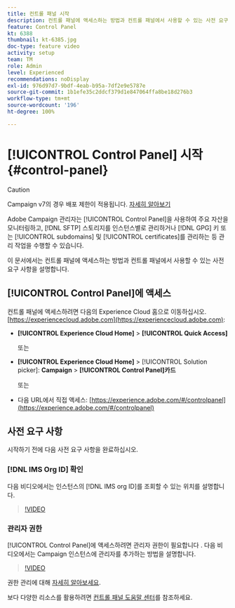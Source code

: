 ```yaml
---
title: 컨트롤 패널 시작
description: 컨트롤 패널에 액세스하는 방법과 컨트롤 패널에서 사용할 수 있는 사전 요구 사항을 알아봅니다.
feature: Control Panel
kt: 6388
thumbnail: kt-6385.jpg
doc-type: feature video
activity: setup
team: TM
role: Admin
level: Experienced
recommendations: noDisplay
exl-id: 976d97d7-9bdf-4eab-b95a-7df2e9e5787e
source-git-commit: 1b1efe35c2ddcf379d1e847064ffa8be18d276b3
workflow-type: tm+mt
source-wordcount: '196'
ht-degree: 100%

---
```


# [!UICONTROL Control Panel] 시작 {#control-panel}

>[!CAUTION]
> Campaign v7의 경우 배포 제한이 적용됩니다. [자세히 알아보기](https://experienceleague.adobe.com/docs/control-panel/using/faq.html?lang=ko#v7-restrictions)

Adobe Campaign 관리자는 [!UICONTROL Control Panel]을 사용하여 주요 자산을 모니터링하고, [!DNL SFTP] 스토리지를 인스턴스별로 관리하거나 [!DNL GPG] 키 또는 [!UICONTROL subdomains] 및 [!UICONTROL certificates]를 관리하는 등 관리 작업을 수행할 수 있습니다.

이 문서에서는 컨트롤 패널에 액세스하는 방법과 컨트롤 패널에서 사용할 수 있는 사전 요구 사항을 설명합니다.

## [!UICONTROL Control Panel]에 액세스 

컨트롤 패널에 액세스하려면 다음의 Experience Cloud 홈으로 이동하십시오. [https://experiencecloud.adobe.com](https://experiencecloud.adobe.com):

* **[!UICONTROL Experience Cloud Home]** > **[!UICONTROL Quick Access]**

   또는
* **[!UICONTROL Experience Cloud Home]**  > [!UICONTROL Solution picker]: **Campaign** > **[!UICONTROL Control Panel]카드**

   또는

* 다음 URL에서 직접 액세스: [https://experience.adobe.com/#/controlpanel](https://experience.adobe.com/#/controlpanel)

## 사전 요구 사항

시작하기 전에 다음 사전 요구 사항을 완료하십시오.

### [!DNL IMS Org ID] 확인 

다음 비디오에서는 인스턴스의 [!DNL IMS org ID]를 조회할 수 있는 위치를 설명합니다.

>[!VIDEO](https://video.tv.adobe.com/v/27183?quality=12&learn=0n)

### 관리자 권한

[!UICONTROL Control Panel]에 액세스하려면 관리자 권한이 필요합니다 .
다음 비디오에서는 Campaign 인스턴스에 관리자를 추가하는 방법을 설명합니다.

>[!VIDEO](https://video.tv.adobe.com/v/27147?quality=12&learn=0n)

권한 관리에 대해 [자세히 알아보세요](https://experienceleague.adobe.com/docs/control-panel/using/discover-control-panel/managing-permissions.html?lang=ko#discover-control-panel).

보다 다양한 리소스를 활용하려면 [컨트롤 패널 도움말 센터](https://experienceleague.adobe.com/docs/control-panel/using/control-panel-home.html?lang=ko)를 참조하세요.
